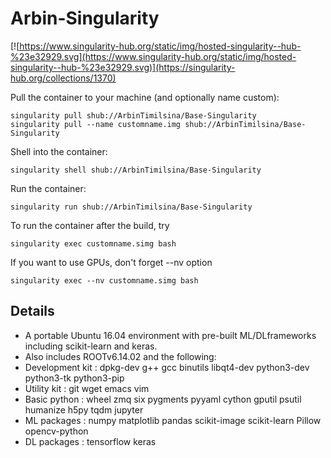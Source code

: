 # Arbin-Singularity

[![https://www.singularity-hub.org/static/img/hosted-singularity--hub-%23e32929.svg](https://www.singularity-hub.org/static/img/hosted-singularity--hub-%23e32929.svg)](https://singularity-hub.org/collections/1370)

Pull the container to your machine (and optionally name custom):
```
singularity pull shub://ArbinTimilsina/Base-Singularity
singularity pull --name customname.img shub://ArbinTimilsina/Base-Singularity
```

Shell into the container:
```
singularity shell shub://ArbinTimilsina/Base-Singularity
```

Run the container:
```
singularity run shub://ArbinTimilsina/Base-Singularity
```

To run the container after the build, try
```
singularity exec customname.simg bash
```

If you want to use GPUs, don't forget --nv option
```
singularity exec --nv customname.simg bash
```

## Details
* A portable Ubuntu 16.04 environment with pre-built ML/DLframeworks including scikit-learn and keras.
* Also includes ROOTv6.14.02 and the following:
* Development kit : dpkg-dev g++ gcc binutils libqt4-dev python3-dev python3-tk python3-pip
* Utility kit     : git wget emacs vim
* Basic python    : wheel zmq six pygments pyyaml cython gputil psutil humanize h5py tqdm jupyter
* ML packages     : numpy matplotlib pandas scikit-image scikit-learn Pillow opencv-python
* DL packages     : tensorflow keras

